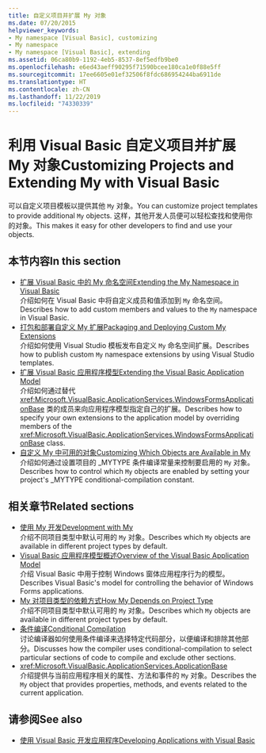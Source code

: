 ```yaml
---
title: 自定义项目并扩展 My 对象
ms.date: 07/20/2015
helpviewer_keywords:
- My namespace [Visual Basic], customizing
- My namespace
- My namespace [Visual Basic], extending
ms.assetid: 06ca80b9-1192-4eb5-8537-8ef5edfb9be0
ms.openlocfilehash: e6ed43aeff90295f71590bcee180ca1e0f88e5ff
ms.sourcegitcommit: 17ee6605e01ef32506f8fdc686954244ba6911de
ms.translationtype: HT
ms.contentlocale: zh-CN
ms.lasthandoff: 11/22/2019
ms.locfileid: "74330339"
---
```

# <a name="customizing-projects-and-extending-my-with-visual-basic"></a><span data-ttu-id="a4ef7-102">利用 Visual Basic 自定义项目并扩展 My 对象</span><span class="sxs-lookup"><span data-stu-id="a4ef7-102">Customizing Projects and Extending My with Visual Basic</span></span>

<span data-ttu-id="a4ef7-103">可以自定义项目模板以提供其他 `My` 对象。</span><span class="sxs-lookup"><span data-stu-id="a4ef7-103">You can customize project templates to provide additional `My` objects.</span></span> <span data-ttu-id="a4ef7-104">这样，其他开发人员便可以轻松查找和使用你的对象。</span><span class="sxs-lookup"><span data-stu-id="a4ef7-104">This makes it easy for other developers to find and use your objects.</span></span>

## <a name="in-this-section"></a><span data-ttu-id="a4ef7-105">本节内容</span><span class="sxs-lookup"><span data-stu-id="a4ef7-105">In this section</span></span>

- [<span data-ttu-id="a4ef7-106">扩展 Visual Basic 中的 My 命名空间</span><span class="sxs-lookup"><span data-stu-id="a4ef7-106">Extending the My Namespace in Visual Basic</span></span>](extending-the-my-namespace.md)  
 <span data-ttu-id="a4ef7-107">介绍如何在 Visual Basic 中将自定义成员和值添加到 `My` 命名空间。</span><span class="sxs-lookup"><span data-stu-id="a4ef7-107">Describes how to add custom members and values to the `My` namespace in Visual Basic.</span></span>
- [<span data-ttu-id="a4ef7-108">打包和部署自定义 My 扩展</span><span class="sxs-lookup"><span data-stu-id="a4ef7-108">Packaging and Deploying Custom My Extensions</span></span>](packaging-and-deploying-custom-my-extensions.md)  
 <span data-ttu-id="a4ef7-109">介绍如何使用 Visual Studio 模板发布自定义 `My` 命名空间扩展。</span><span class="sxs-lookup"><span data-stu-id="a4ef7-109">Describes how to publish custom `My` namespace extensions by using Visual Studio templates.</span></span>
- [<span data-ttu-id="a4ef7-110">扩展 Visual Basic 应用程序模型</span><span class="sxs-lookup"><span data-stu-id="a4ef7-110">Extending the Visual Basic Application Model</span></span>](extending-the-visual-basic-application-model.md)  
 <span data-ttu-id="a4ef7-111">介绍如何通过替代 <xref:Microsoft.VisualBasic.ApplicationServices.WindowsFormsApplicationBase> 类的成员来向应用程序模型指定自己的扩展。</span><span class="sxs-lookup"><span data-stu-id="a4ef7-111">Describes how to specify your own extensions to the application model by overriding members of the <xref:Microsoft.VisualBasic.ApplicationServices.WindowsFormsApplicationBase> class.</span></span>
- [<span data-ttu-id="a4ef7-112">自定义 My 中可用的对象</span><span class="sxs-lookup"><span data-stu-id="a4ef7-112">Customizing Which Objects are Available in My</span></span>](customizing-which-objects-are-available-in-my.md)  
 <span data-ttu-id="a4ef7-113">介绍如何通过设置项目的 \_MYTYPE 条件编译常量来控制要启用的 `My` 对象。</span><span class="sxs-lookup"><span data-stu-id="a4ef7-113">Describes how to control which `My` objects are enabled by setting your project's \_MYTYPE conditional-compilation constant.</span></span>

## <a name="related-sections"></a><span data-ttu-id="a4ef7-114">相关章节</span><span class="sxs-lookup"><span data-stu-id="a4ef7-114">Related sections</span></span>

- [<span data-ttu-id="a4ef7-115">使用 My 开发</span><span class="sxs-lookup"><span data-stu-id="a4ef7-115">Development with My</span></span>](../development-with-my/index.md)  
 <span data-ttu-id="a4ef7-116">介绍不同项目类型中默认可用的 `My` 对象。</span><span class="sxs-lookup"><span data-stu-id="a4ef7-116">Describes which `My` objects are available in different project types by default.</span></span>
- [<span data-ttu-id="a4ef7-117">Visual Basic 应用程序模型概述</span><span class="sxs-lookup"><span data-stu-id="a4ef7-117">Overview of the Visual Basic Application Model</span></span>](../development-with-my/overview-of-the-visual-basic-application-model.md)  
 <span data-ttu-id="a4ef7-118">介绍 Visual Basic 中用于控制 Windows 窗体应用程序行为的模型。</span><span class="sxs-lookup"><span data-stu-id="a4ef7-118">Describes Visual Basic's model for controlling the behavior of Windows Forms applications.</span></span>
- [<span data-ttu-id="a4ef7-119">My 对项目类型的依赖方式</span><span class="sxs-lookup"><span data-stu-id="a4ef7-119">How My Depends on Project Type</span></span>](../development-with-my/how-my-depends-on-project-type.md)  
 <span data-ttu-id="a4ef7-120">介绍不同项目类型中默认可用的 `My` 对象。</span><span class="sxs-lookup"><span data-stu-id="a4ef7-120">Describes which `My` objects are available in different project types by default.</span></span>
- [<span data-ttu-id="a4ef7-121">条件编译</span><span class="sxs-lookup"><span data-stu-id="a4ef7-121">Conditional Compilation</span></span>](../../programming-guide/program-structure/conditional-compilation.md)  
 <span data-ttu-id="a4ef7-122">讨论编译器如何使用条件编译来选择特定代码部分，以便编译和排除其他部分。</span><span class="sxs-lookup"><span data-stu-id="a4ef7-122">Discusses how the compiler uses conditional-compilation to select particular sections of code to compile and exclude other sections.</span></span>
- <xref:Microsoft.VisualBasic.ApplicationServices.ApplicationBase>  
 <span data-ttu-id="a4ef7-123">介绍提供与当前应用程序相关的属性、方法和事件的 `My` 对象。</span><span class="sxs-lookup"><span data-stu-id="a4ef7-123">Describes the `My` object that provides properties, methods, and events related to the current application.</span></span>

## <a name="see-also"></a><span data-ttu-id="a4ef7-124">请参阅</span><span class="sxs-lookup"><span data-stu-id="a4ef7-124">See also</span></span>

- [<span data-ttu-id="a4ef7-125">使用 Visual Basic 开发应用程序</span><span class="sxs-lookup"><span data-stu-id="a4ef7-125">Developing Applications with Visual Basic</span></span>](../index.md)
